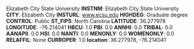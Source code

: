 
Elizabeth City State University
**INSTNM**: Elizabeth City State University 
**CITY**: Elizabeth City 
**INSTURL**: www.ecsu.edu 
**HIGHDEG**: Graduate degree 
**CONTROL**: Public 
**ST_FIPS**: North Carolina 
**LATITUDE**: 36.277978 
**LONGITUDE**: -76.214041 
**HBCU**: 1.0 
**PBI**: 0.0 
**ANNHI**: 0.0 
**TRIBAL**: 0.0 
**AANAPII**: 0.0 
**HSI**: 0.0 
**NANTI**: 0.0 
**MENONLY**: 0.0 
**WOMENONLY**: 0.0 
**RELAFFIL**: None 
**CURROPER**: 1.0 
**location**: 36.277978, -76.214041 